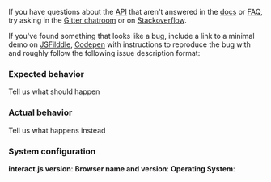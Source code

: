 If you have questions about the [API](http://interactjs-fork.io/api) that aren't answered in the [docs](http://interactjs-fork.io/docs) or [FAQ](http://interactjs-fork.io/docs/faq), try asking in the [Gitter chatroom](https://gitter.im/taye/interact.js) or on [Stackoverflow](https://stackoverflow.com/questions/tagged/interact.js).

If you've found something that looks like a bug, include a link to a minimal demo on [JSFilddle](https://jsfiddle.net), [Codepen](https://codepen.io) with instructions to reproduce the bug with and roughly follow the following issue description format:

### Expected behavior
Tell us what should happen

### Actual behavior
Tell us what happens instead

### System configuration
**interact.js version**:
**Browser name and version**:
**Operating System**:
